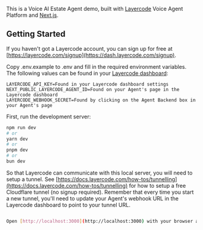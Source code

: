 This is a Voice AI Estate Agent demo, built with [Layercode](https://layercode.com) Voice Agent Platform and [Next.js](https://nextjs.org).

## Getting Started

If you haven't got a Layercode account, you can sign up for free at [https://layercode.com/signup](https://dash.layercode.com/signup).

Copy .env.example to .env and fill in the required environment variables. The following values can be found in your [Layercode dashboard](https://dash.layercode.com):

```
LAYERCODE_API_KEY=Found in your Layercode dashboard settings
NEXT_PUBLIC_LAYERCODE_AGENT_ID=Found on your Agent's page in the Layercode dashboard
LAYERCODE_WEBHOOK_SECRET=Found by clicking on the Agent Backend box in your Agent's page
```

First, run the development server:

```bash
npm run dev
# or
yarn dev
# or
pnpm dev
# or
bun dev
```

So that Layercode can communicate with this local server, you will need to setup a tunnel. See [https://docs.layercode.com/how-tos/tunnelling](https://docs.layercode.com/how-tos/tunnelling) for how to setup a free Cloudflare tunnel (no signup required). Remember that every time you start a new tunnel, you'll need to update your Agent's webhook URL in the Layercode dashboard to point to your tunnel URL.

```bash

Open [http://localhost:3000](http://localhost:3000) with your browser and chat with your voice agent!
